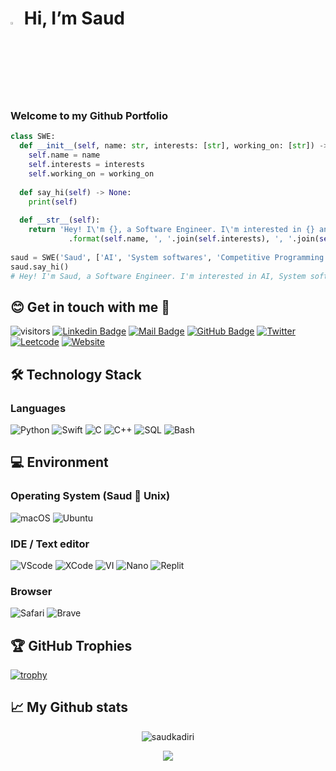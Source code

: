 # <a href="https://saudkadiri.github.io/"><img src="https://media.giphy.com/media/hvRJCLFzcasrR4ia7z/giphy.gif" width="3%"></a> Hi, I’m Saud
### Welcome to my Github Portfolio
```python
class SWE:
  def __init__(self, name: str, interests: [str], working_on: [str]) -> None:
    self.name = name
    self.interests = interests
    self.working_on = working_on
    
  def say_hi(self) -> None:
    print(self)
    
  def __str__(self):
    return 'Hey! I\'m {}, a Software Engineer. I\'m interested in {} and I\'m currently working on {}.' \
             .format(self.name, ', '.join(self.interests), ', '.join(self.working_on))
             
saud = SWE('Saud', ['AI', 'System softwares', 'Competitive Programming'], ['XR based DApp'])
saud.say_hi() 
# Hey! I'm Saud, a Software Engineer. I'm interested in AI, System softwares, Competitive Programming and I'm currently working on XR based DApp.
```

## 😊 Get in touch with me 💛
![visitors](https://visitor-badge.laobi.icu/badge?page_id=saudkadiri)
[![Linkedin Badge](https://img.shields.io/badge/-Linkedin-0e76a8?style=flat&labelColor=white&logo=linkedin&logoColor=0e76a8)](https://www.linkedin.com/in/saudkadiri)
[![Mail Badge](https://img.shields.io/badge/-Gmail-c0392b?style=flat&labelColor=white&logo=gmail&logoColor=c0392b)](mailto:saudkadiri@gmail.com)
[![GitHub Badge](https://img.shields.io/badge/-GitHub-black?style=flat&labelColor=white&logo=github&logoColor=black)](https://github.com/saudkadiri)
[![Twitter](https://img.shields.io/badge/-twitter-gray?style=flat&labelColor=white&logo=twitter)](https://www.twitter.com/saud_kadiri)
[![Leetcode](https://img.shields.io/badge/-leetcode-black?style=flat&labelColor=white&logo=leetcode)](https://www.leetcode.com/blest)
[![Website](https://img.shields.io/badge/-website-black?style=flat&labelColor=white&logo=vite)](https://saudkadiri.github.io)

## 🛠 Technology Stack
### Languages
![Python](https://img.shields.io/badge/python-3670A0?style=for-the-badge&logo=python&logoColor=ffdd54)
![Swift](https://img.shields.io/badge/swift-white.svg?style=for-the-badge&logo=swift)
![C](https://img.shields.io/badge/c-%2300599C.svg?style=for-the-badge&logo=c&logoColor=white)
![C++](https://img.shields.io/badge/c++-%2300599C.svg?style=for-the-badge&logo=c%2B%2B&logoColor=white)
![SQL](https://img.shields.io/badge/mysql-yellow.svg?style=for-the-badge&logo=MySQL)
![Bash](https://img.shields.io/badge/Bash_Scripting-grey.svg?style=for-the-badge&logo=gnu-bash)
<!-- ![JavaScript](https://img.shields.io/badge/javascript-%23323330.svg?style=for-the-badge&logo=javascript&logoColor=%23F7DF1E)
![Rust](https://img.shields.io/badge/rust-darkgray.svg?style=for-the-badge&logo=rust&logoColor=orange)
![Go](https://img.shields.io/badge/go-black.svg?style=for-the-badge&logo=go) -->


## 💻 Environment
### Operating System (Saud 🫶 Unix)
![macOS](https://img.shields.io/badge/macos-white?style=for-the-badge&logo=macos&logoColor=black)
![Ubuntu](https://img.shields.io/badge/ubuntu-black?style=for-the-badge&logo=ubuntu)

### IDE / Text editor
![VScode](https://img.shields.io/badge/vscode-grey?style=for-the-badge&logo=visualstudiocode&logoColor=blue)
![XCode](https://img.shields.io/badge/XCODE-black?style=for-the-badge&logo=xcode&logoColor=blue)
![VI](https://img.shields.io/badge/vi-darkgreen?style=for-the-badge&logo=vim)
![Nano](https://img.shields.io/badge/nano-white?style=for-the-badge&logo=nano)
![Replit](https://img.shields.io/badge/replit-0d111c?style=for-the-badge&logo=replit)

### Browser
![Safari](https://img.shields.io/badge/safari-blue?style=for-the-badge&logo=safari)
![Brave](https://img.shields.io/badge/brave-white?style=for-the-badge&logo=brave)

## 🏆 GitHub Trophies
[![trophy](https://github-profile-trophy.vercel.app/?username=saudkadiri&theme=nord&column=7)](https://github.com/ryo-ma/github-profile-trophy)


## 📈 My Github stats
<p align="center"> <img src="https://github-readme-stats.vercel.app/api?username=saudkadiri&show_icons=true" alt="saudkadiri" />
<br>

<p align="center">
  <img src="https://capsule-render.vercel.app/api?type=waving&color=gradient&height=60&section=footer"/>
</p>
<!-- 
Influenced by:
1. https://github.com/Zhenye-Na/zhenye-na) -->
